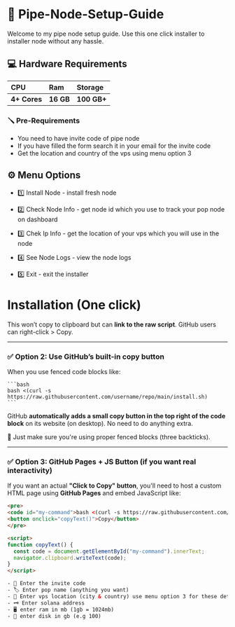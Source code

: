 # 🚀 Pipe-Node-Setup-Guide
Welcome to my pipe node setup guide. Use this one click installer to installer node without any hassle.
## 💻 Hardware Requirements
| CPU | Ram     | Storage               |
| :-------- | :------- | :------------------------- |
| **4+ Cores** | **16 GB** | **100 GB+** |

### 🪛 Pre-Requirements
- You need to have invite code of pipe node
- If you have filled the form search it in your email for the invite code
- Get the location and country of the vps using menu option 3

## ⚙️ Menu Options

- 1️⃣ Install Node - install fresh node

- 2️⃣ Check Node Info - get node id which you use to track your pop node on dashboard

- 3️⃣ Chek Ip Info - get the location of your vps which you will use in the node

- 4️⃣ See Node Logs - view the node logs

- 5️⃣ Exit - exit the installer

# Installation (One click)

This won’t copy to clipboard but can **link to the raw script**. GitHub users can right-click > Copy.

---

### ✅ Option 2: Use GitHub’s built-in copy button

When you use fenced code blocks like:

    ```bash
    bash <(curl -s https://raw.githubusercontent.com/username/repo/main/install.sh)
    ```

GitHub **automatically adds a small copy button in the top right of the code block** on its website (on desktop). No need to do anything extra.

📌 Just make sure you're using proper fenced blocks (three backticks).

---

### ✅ Option 3: GitHub Pages + JS Button (if you want real interactivity)

If you want an actual **"Click to Copy" button**, you'll need to host a custom HTML page using **GitHub Pages** and embed JavaScript like:

```html
<pre>
<code id="my-command">bash <(curl -s https://raw.githubusercontent.com/username/repo/main/install.sh)</code>
<button onclick="copyText()">Copy</button>
</pre>

<script>
function copyText() {
  const code = document.getElementById("my-command").innerText;
  navigator.clipboard.writeText(code);
}
</script>

- 🔑 Enter the invite code
- 🏷 Enter pop name (anything you want)
- 📍 Enter vps location (city & country) use menu option 3 for these details
- 🗝 Enter solana address
- 🖥 enter ram in mb (1gb = 1024mb)
- 💾 enter disk in gb (e.g 100)